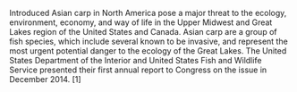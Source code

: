 Introduced Asian carp in North America pose a major threat to the ecology, environment, economy, and way of life in the Upper Midwest and Great Lakes region of the United States and Canada. Asian carp are a group of fish species, which include several known to be invasive, and represent the most urgent potential danger to the ecology of the Great Lakes. The United States Department of the Interior and United States Fish and Wildlife Service presented their first annual report to Congress on the issue in December 2014. [1]
